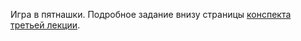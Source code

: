 Игра в пятнашки. Подробное задание внизу страницы [конспекта третьей лекции](https://uneex.org/LecturesCMC/PythonDevelopment2021/03_ThreeWayAndTkinter).
